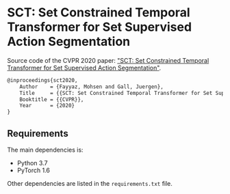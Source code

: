 # SCT: Set Constrained Temporal Transformer for Set Supervised Action Segmentation

Source code of the CVPR 2020 paper: ["SCT: Set Constrained Temporal Transformer for Set Supervised Action Segmentation"](https://arxiv.org/pdf/2003.14266.pdf).



```latex
@inproceedings{sct2020,
    Author    = {Fayyaz, Mohsen and Gall, Juergen},
    Title     = {{SCT: Set Constrained Temporal Transformer for Set Supervised Action Segmentation}},
    Booktitle = {{CVPR}},
    Year      = {2020}
}
```

## Requirements

The main dependencies is:

* Python 3.7
* PyTorch 1.6

Other dependencies are listed in the `requirements.txt` file.
